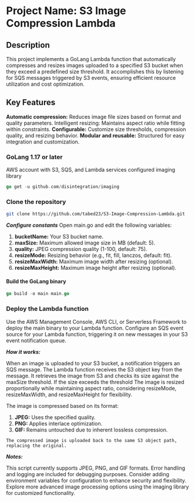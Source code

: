 # Project Name: S3 Image Compression Lambda

## Description

This project implements a GoLang Lambda function that automatically compresses and resizes images uploaded to a specified S3 bucket when they exceed a predefined size threshold. It accomplishes this by listening for SQS messages triggered by S3 events, ensuring efficient resource utilization and cost optimization.

## Key Features

**Automatic compression:** Reduces image file sizes based on format and quality parameters. Intelligent resizing: Maintains aspect ratio while fitting within constraints.
**Configurable:** Customize size thresholds, compression quality, and resizing behavior.
**Modular and reusable:** Structured for easy integration and customization.

### **GoLang 1.17 or later**

AWS account with S3, SQS, and Lambda services configured
imaging library

```go
go get -u github.com/disintegration/imaging
```

### **Clone the repository**

```bash
git clone https://github.com/tabed23/S3-Image-Compression-Lambda.git
```

***Configure constants***
Open main.go and edit the following variables:

1. **bucketName:** Your S3 bucket name.
2. **maxSize:** Maximum allowed image size in MB (default: 5).
3. **quality:** JPEG compression quality (1-100, default: 75).
4. **resizeMode:** Resizing behavior (e.g., fit, fill, lanczos, default: fit).
5. **resizeMaxWidth:** Maximum image width after resizing (optional).
6. **resizeMaxHeight:** Maximum image height after resizing (optional).

#### Build the GoLang binary

```go
go build -o main main.go
```

### Deploy the Lambda function

Use the AWS Management Console, AWS CLI, or Serverless Framework to deploy the main binary to your Lambda function.
Configure an SQS event source for your Lambda function, triggering it on new messages in your S3 event notification queue.

***How it works:***

When an image is uploaded to your S3 bucket, a notification triggers an SQS message. The Lambda function receives the S3 object key from the message.
It retrieves the image from S3 and checks its size against the maxSize threshold. If the size exceeds the threshold  The image is resized proportionally while maintaining aspect ratio, considering resizeMode, resizeMaxWidth, and resizeMaxHeight for flexibility.

The image is compressed based on its format:

1. **JPEG:** Uses the specified quality.
2. **PNG:** Applies interlace optimization.
3. **GIF:** Remains untouched due to inherent lossless compression.

```The compressed image is uploaded back to the same S3 object path, replacing the original.```

***Notes:***

This script currently supports JPEG, PNG, and GIF formats.
Error handling and logging are included for debugging purposes.
Consider adding environment variables for configuration to enhance security and flexibility.
Explore more advanced image processing options using the imaging library for customized functionality.
